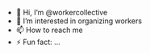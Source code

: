 - 👋 Hi, I’m @workercollective
- 👀 I’m interested in organizing workers
- 📫 How to reach me
- ⚡ Fun fact: ...

